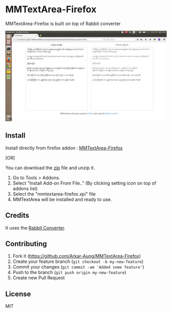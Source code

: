 # MMTextArea-Firefox

MMTextArea-Firefox is built on top of Rabbit converter

![Screenshot](screenshot.png)

## Install

Install directly from firefox addon : [MMTextArea-Firefox](https://addons.mozilla.org/en-US/firefox/addon/mmtextarea-firefox/)

[OR]

You can download the [zip](https://github.com/Arkar-Aung/MMTextArea-Firefox/archive/master.zip) file and unzip it.

1. Go to Tools > Addons.
2. Select "Install Add-on From File.." (By clicking setting icon on top of addons list)
3. Select the "mmtextarea-firefox.xpi" file
4. MMTextArea will be installed and ready to use.

## Credits

It uses the [Rabbit Converter](https://github.com/Rabbit-Converter/Rabbit).

## Contributing

1. Fork it (https://github.com/Arkar-Aung/MMTextArea-Firefox)
2. Create your feature branch (`git checkout -b my-new-feature`)
3. Commit your changes (`git commit -am 'Added some feature'`)
4. Push to the branch (`git push origin my-new-feature`)
5. Create new Pull Request

## License

MIT

